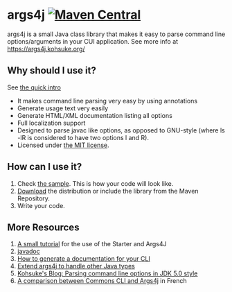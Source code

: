 args4j [![Maven Central](https://maven-badges.herokuapp.com/maven-central/args4j/args4j/badge.svg)](https://maven-badges.herokuapp.com/maven-central/args4j/args4j)
======
args4j is a small Java class library that makes it easy to parse command line options/arguments in your CUI
application. See more info at https://args4j.kohsuke.org/

Why should I use it?
--------------------

See [the quick intro](https://web.archive.org/web/20120605024439/http://weblogs.java.net/blog/kohsuke/archive/2005/05/parsing_command.html)

- It makes command line parsing very easy by using annotations
- Generate usage text very easily
- Generate HTML/XML documentation listing all options
- Full localization support
- Designed to parse javac like options, as opposed to GNU-style (where ls -lR is considered to have two options l and
  R).
- Licensed under [the MIT license](https://opensource.org/license/mit/).

How can I use it?
-----------------

1. Check [the sample](https://github.com/kohsuke/args4j/blob/master/args4j/examples/SampleMain.java). This is how your
   code will look like.
2. [Download](https://search.maven.org/search?q=g:args4j%20AND%20a:args4j) the distribution or include the library from
   the Maven Repository.
3. Write your code.

More Resources
--------------

1. [A small tutorial](https://args4j.kohsuke.org/sample.html) for the use of the Starter and Args4J
2. [javadoc](https://args4j.kohsuke.org/args4j/apidocs/)
3. [How to generate a documentation for your CLI](https://args4j.kohsuke.org/apt.html)
4. [Extend args4j to handle other Java types](https://args4j.kohsuke.org/implementOptionhandler.html)
5. [Kohsuke's Blog: Parsing command line options in JDK 5.0 style](https://web.archive.org/web/20120605024439/http://weblogs.java.net/blog/kohsuke/archive/2005/05/parsing_command.html)
6. [A comparison between Commons CLI and Args4j](https://hikage.developpez.com/java/articles/api/cli-vs-args4j/) in
   French
